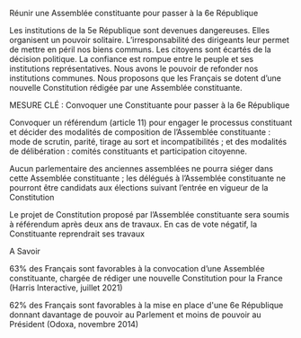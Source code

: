 Réunir une Assemblée constituante pour passer à la 6e République

Les institutions de la 5e République sont devenues dangereuses. Elles organisent un pouvoir solitaire. L’irresponsabilité des dirigeants leur permet de mettre en péril nos biens communs. Les citoyens sont écartés de la décision politique. La confiance est rompue entre le peuple et ses institutions représentatives. Nous avons le pouvoir de refonder nos institutions communes. Nous proposons que les Français se dotent d’une nouvelle Constitution rédigée par une Assemblée constituante.

MESURE CLÉ :
Convoquer une Constituante pour passer à la 6e République


Convoquer un référendum (article 11) pour engager le processus constituant et décider des modalités de composition de l’Assemblée constituante : mode de scrutin, parité, tirage au sort et incompatibilités ; et des modalités de délibération : comités constituants et participation citoyenne.



Aucun parlementaire des anciennes assemblées ne pourra siéger dans cette Assemblée constituante ; les délégués à l’Assemblée constituante ne pourront être candidats aux élections suivant l’entrée en vigueur de la Constitution

Le projet de Constitution proposé par l’Assemblée constituante sera soumis à référendum après deux ans de travaux. En cas de vote négatif, la Constituante reprendrait ses travaux


A Savoir

63% des Français sont favorables à la convocation d’une Assemblée constituante, chargée de rédiger une nouvelle Constitution pour la France (Harris Interactive, juillet 2021)

62% des Français sont favorables à la mise en place d'une 6e République donnant davantage de pouvoir au Parlement et moins de pouvoir au Président (Odoxa, novembre 2014)